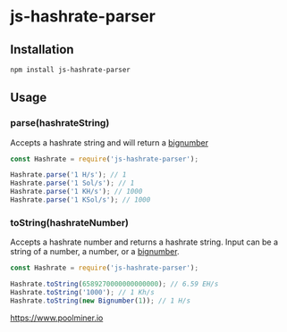 # js-hashrate-parser

## Installation
```bash
npm install js-hashrate-parser
```

## Usage

### parse(hashrateString)

Accepts a hashrate string and will return a [bignumber](https://github.com/MikeMcl/bignumber.js/)

```javascript
const Hashrate = require('js-hashrate-parser');

Hashrate.parse('1 H/s'); // 1
Hashrate.parse('1 Sol/s'); // 1
Hashrate.parse('1 KH/s'); // 1000
Hashrate.parse('1 KSol/s'); // 1000
```

### toString(hashrateNumber)

Accepts a hashrate number and returns a hashrate string. Input can be a string of a number, a number, or a [bignumber](https://github.com/MikeMcl/bignumber.js/).

```javascript
const Hashrate = require('js-hashrate-parser');

Hashrate.toString(6589270000000000000); // 6.59 EH/s
Hashrate.toString('1000'); // 1 Kh/s
Hashrate.toString(new Bignumber(1)); // 1 H/s
```

https://www.poolminer.io
